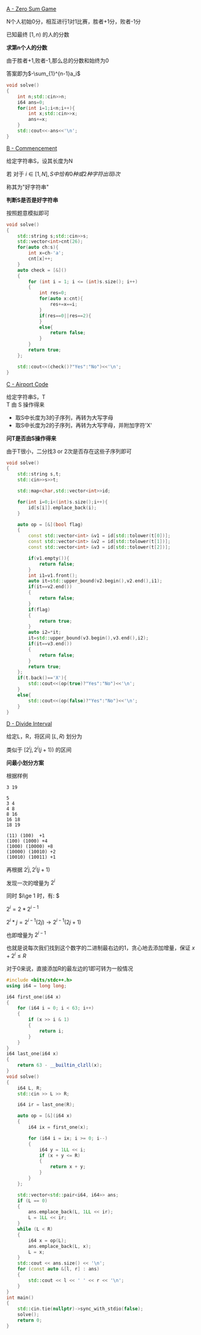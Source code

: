 [A - Zero Sum Game](https://atcoder.jp/contests/abc349/tasks/abc349_a)

N个人初始0分，相互进行1对1比赛，胜者+1分，败者-1分  

已知最终 $[1,n)$ 的人的分数  

**求第n个人的分数**  

由于胜者+1,败者-1,那么总的分数和始终为0  

答案即为$-\sum_{1}^{n-1}a_i$  

```cpp
void solve()
{
    int n;std::cin>>n;
    i64 ans=0;
    for(int i=1;i<n;i++){
        int x;std::cin>>x;
        ans+=x;
    }
    std::cout<<-ans<<'\n';
}
```

[B - Commencement](https://atcoder.jp/contests/abc349/tasks/abc349_b)

给定字符串S，设其长度为N  

若 对于 $i\in[1,N],S中恰有0种或2种字符出现i次$  

称其为"好字符串"  

**判断S是否是好字符串**  

按照题意模拟即可  

```cpp
void solve()
{
    std::string s;std::cin>>s;
    std::vector<int>cnt(26);
    for(auto ch:s){
        int x=ch-'a';
        cnt[x]++;
    }
    auto check = [&]()
    {
        for (int i = 1; i <= (int)s.size(); i++)
        {
            int res=0;
            for(auto x:cnt){
                res+=x==i;
            }           
            if(res==0||res==2){
            }
            else{
                return false;
            }
        }
        return true;
    };

    std::cout<<(check()?"Yes":"No")<<'\n';
}
```

[C - Airport Code](https://atcoder.jp/contests/abc349/tasks/abc349_c)

给定字符串S，T  
T 由 S 操作得来  

- 取S中长度为3的子序列，再转为大写字母 
- 取S中长度为2的子序列，再转为大写字母，并附加字符'X'  

**问T是否由S操作得来**

由于T很小，二分找3 or 2次是否存在这些子序列即可  

```cpp
void solve()
{
    std::string s,t;
    std::cin>>s>>t;

    std::map<char,std::vector<int>>id;

    for(int i=0;i<(int)s.size();i++){
        id[s[i]].emplace_back(i);
    }

    auto op = [&](bool flag)
    {
        const std::vector<int> &v1 = id[std::tolower(t[0])];
        const std::vector<int> &v2 = id[std::tolower(t[1])];
        const std::vector<int> &v3 = id[std::tolower(t[2])];

        if(v1.empty()){
            return false;
        }
        int i1=v1.front();
        auto it=std::upper_bound(v2.begin(),v2.end(),i1);
        if(it==v2.end())
        {
            return false;
        }
        if(flag)
        {
            return true;
        }
        auto i2=*it;
        it=std::upper_bound(v3.begin(),v3.end(),i2);
        if(it==v3.end())
        {
            return false;
        }
        return true;
    };
    if(t.back()=='X'){
        std::cout<<(op(true)?"Yes":"No")<<'\n';
    }
    else{
        std::cout<<(op(false)?"Yes":"No")<<'\n';
    }
}
```

[D - Divide Interval](https://atcoder.jp/contests/abc349/tasks/abc349_d)

给定L，R，将区间 $[L,R)$ 划分为  

类似于 $[2^{i}j,2^{i}(j+1))$ 的区间

**问最小划分方案**

根据样例

```
3 19

5
3 4
4 8
8 16
16 18
18 19

(11) (100)  +1
(100) (1000) +4
(1000) (10000) +8
(10000) (10010) +2
(10010) (10011) +1

```

再根据 $2^{i}j,2^{i}(j+1)$  

发现一次的增量为  $2^{i}$

同时  $i\ge 1 时，有: $

$2^{i}=2*2^{i-1}$ 

$2^{i}*j=2^{i-1}(2j) \rightarrow 2^{i-1}(2j+1)$

也即增量为 $2^{i-1}$  

也就是说每次我们找到这个数字的二进制最右边的1，贪心地去添加增量，保证 $x+2^{i}\le R$

对于0来说，直接添加R的最左边的1即可转为一般情况  



```cpp
#include <bits/stdc++.h>
using i64 = long long;

i64 first_one(i64 x)
{
    for (i64 i = 0; i < 63; i++)
    {
        if (x >> i & 1)
        {
            return i;
        }
    }
}
i64 last_one(i64 x)
{
    return 63 - __builtin_clzll(x);
}
void solve()
{
    i64 L, R;
    std::cin >> L >> R;

    i64 ir = last_one(R);

    auto op = [&](i64 x)
    {
        i64 ix = first_one(x);

        for (i64 i = ix; i >= 0; i--)
        {
            i64 y = 1LL << i;
            if (x + y <= R)
            {
                return x + y;
            }
        }
    };

    std::vector<std::pair<i64, i64>> ans;
    if (L == 0)
    {
        ans.emplace_back(L, 1LL << ir);
        L = 1LL << ir;
    }
    while (L < R)
    {
        i64 x = op(L);
        ans.emplace_back(L, x);
        L = x;
    }
    std::cout << ans.size() << '\n';
    for (const auto &[l, r] : ans)
    {
        std::cout << l << ' ' << r << '\n';
    }
}
int main()
{
    std::cin.tie(nullptr)->sync_with_stdio(false);
    solve();
    return 0;
}

```











